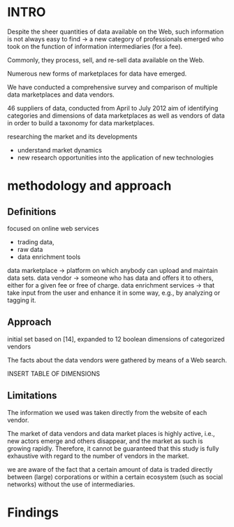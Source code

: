 
# INTRO
Despite the sheer quantities of data available on the
Web, such information is not always easy to find
->
a new category of professionals emerged who
took on the function of information intermediaries (for a fee).

Commonly, they process, sell, and re-sell data available on the Web.

Numerous new forms of marketplaces for data have emerged.

We have conducted a comprehensive survey and comparison of multiple data
marketplaces and data vendors.

46 suppliers of data, conducted from April to July 2012
aim of identifying categories and dimensions of data marketplaces as well as vendors of data in order to build a taxonomy for data marketplaces.

researching the market and its developments
- understand market dynamics
- new research opportunities into the application of new technologies

# methodology and approach

## Definitions
focused on online web services
- trading data, 
- raw data
- data enrichment tools

data marketplace -> platform on
which anybody can upload and maintain
data sets. 
data vendor -> someone who has data and offers it to others,
either for a given fee or free of charge. 
data enrichment services -> that
take input from the user and enhance it in some
way, e.g., by analyzing or tagging it.

## Approach
initial set based on [14], expanded to 12 boolean dimensions of categorized vendors

The facts about the data vendors were gathered by means of a Web search. 

INSERT TABLE OF DIMENSIONS

## Limitations
The information we used was taken directly from
the website of each vendor. 

The market of data vendors and data market
places is highly active, i.e., new actors emerge and
others disappear, and the market as such is growing
rapidly. Therefore, it cannot be guaranteed that this
study is fully exhaustive with regard to the number
of vendors in the market. 

we are aware of the fact that a certain amount of data
is traded directly between (large) corporations or
within a certain ecosystem (such as social networks)
without the use of intermediaries. 

# Findings

